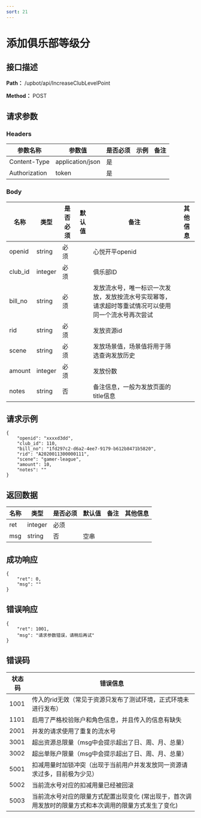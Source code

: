 ```yaml
---
sort: 21
---
```


# 添加俱乐部等级分

## 接口描述

**Path：** /upbot/api/IncreaseClubLevelPoint

**Method：** POST


## 请求参数

### Headers

| 参数名称          | 参数值              | 是否必须 | 示例 | 备注 |
|---------------|------------------|------|----|----|
| Content-Type  | application/json | 是    |    |    |
| Authorization | token            | 是    |    |    |    |

### Body

| 名称                   |      类型      | 是否必须 | 默认值 | 备注                                           | 其他信息                                                 |
|------------------------|---------------|----------|-------|------------------------------------------------|---------------------------------------------------------|
| openid              |     string    |   必须   |       | 心悦开平openid                                        |                                                         |
| club_id                  | integer    | 必须   |     | 俱乐部ID                    |                                              |
| bill_no                  | string    | 必须   |     | 发放流水号，唯一标识一次发放，发放按流水号实现幂等，请求超时等重试情况可以使用同一个流水号再次尝试                    |                                              |
| rid                  | string    | 必须   |     | 发放资源id                    |                                              |
| scene                  | string    | 必须   |     |  发放场景值，场景值将用于筛选查询发放历史                    |                                              |
| amount                  | integer    | 必须   |     |  发放份数                    |                                              |
| notes                  | string    | 否   |     |  备注信息，一般为发放页面的title信息                    |                                              |


## 请求示例
```
{
    "openid": "xxxxd3dd",
    "club_id": 110,
    "bill_no": "1fd297c2-d6a2-4ee7-9179-b612b8471b5820",
    "rid": "A2020011300000111",
    "scene": "gamer-league",
    "amount": 10,
    "notes": ""
}
```

## 返回数据

|                名称              |           类型         | 是否必须 | 默认值 |       备注                                 |    其他信息     |
|----------------------------------|-----------------------|----------|-------|--------------------------------------------|----------------|
| ret                              |  integer              |   必须   |        |                                           |                |
| msg                              |  string               |    否    |  空串  |                                           |                |



## 成功响应
```
{
    "ret": 0,
    "msg": ""
}
```

## 错误响应
```
{
    "ret": 1001,
    "msg": "请求参数错误，请稍后再试"
}
```

## 错误码

|                状态码              |           错误信息         |
|----------------------------------|-----------------------|
| 1001	  |   传入的rid无效（常见于资源只发布了测试环境，正式环境未进行发布）                                 |
| 1101	  |   启用了严格校验账户和角色信息，并且传入的信息有缺失                                            |
| 2001	  |   并发的请求使用了重复的流水号                                                              |                       
| 3001	  |   超出资源总限量（msg中会提示超出了日、周、月、总量）                                           |
| 3002	  |   超出单账户限量（msg中会提示超出了日、周、月、总量）                                           |
| 5001	  |   扣减用量时加锁冲突（出现于当前用户并发发放同一资源请求过多，目前极为少见）                         | 
| 5002	  |   当前流水号对应的扣减用量已经被回滚                                                         |
| 5003	  |   当前流水号对应的限量方式配置出现变化 (常出现于，首次调用发放时的限量方式和本次调用的限量方式发生了变化) |